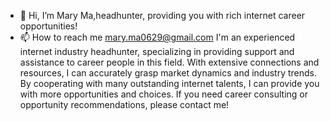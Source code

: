 - 👋 Hi, I’m Mary Ma,headhunter, providing you with rich internet career opportunities!
- 📫 How to reach me mary.ma0629@gmail.com
I'm an experienced internet industry headhunter, specializing in providing support and assistance to career people in this field. With extensive connections and resources, I can accurately grasp market dynamics and industry trends. By cooperating with many outstanding internet talents, I can provide you with more opportunities and choices. If you need career consulting or opportunity recommendations, please contact me!
